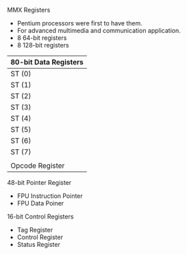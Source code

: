 MMX Registers

* Pentium processors were first to have them.
* For advanced multimedia and communication application.
* 8 64-bit registers
* 8 128-bit registers

| 80-bit Data Registers |
| --------------------- |
| ST (0)                |
| ST (1)                |
| ST (2)                |
| ST (3)                |
| ST (4)                |
| ST (5)                |
| ST (6)                |
| ST (7)                |
|                       |
| Opcode Register       |


48-bit Pointer Register
* FPU Instruction Pointer
* FPU Data Poiner

16-bit Control Registers
* Tag Register
* Control Register
* Status Register
